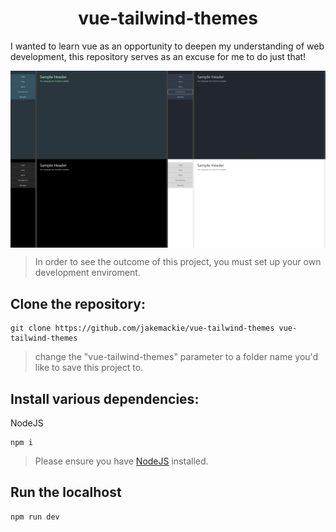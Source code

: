 <h1 align="center">
vue-tailwind-themes
</h1>

I wanted to learn vue as an opportunity to deepen my understanding of web development, this repository serves as an excuse for me to do just that!
<br/>

<img align="center" src="./src/assets/showcase.png">

> In order to see the outcome of this project, you must set up your own development enviroment.

## **Clone the repository:**

```shell
git clone https://github.com/jakemackie/vue-tailwind-themes vue-tailwind-themes
```

> change the "vue-tailwind-themes" parameter to a folder name you'd like to save this project to.

## **Install various dependencies:**

NodeJS

```shell
npm i
```

> Please ensure you have [NodeJS](https://nodejs.org/en) installed.

## **Run the localhost**

```shell
npm run dev
```
